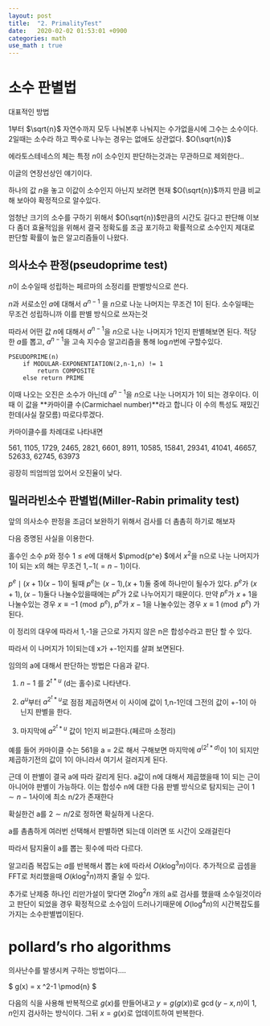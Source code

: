 ```yaml
---
layout: post
title:  "2. PrimalityTest"
date:   2020-02-02 01:53:01 +0900
categories: math
use_math : true
---
```


소수 판별법
===========

대표적인 방법

1부터 $\sqrt{n}$ 자연수까지 모두 나눠본후 나눠지는 수가없을시에 그수는
소수이다. 2일때는 소수라 하고 짝수로 나누는 경우는 없애도 상관없다.
$O(\sqrt{n})$

에라토스테네스의 체는 특정 $n$이 소수인지 판단하는것과는 무관하므로
제외한다..

이글의 연장선상인 얘기이다.

하나의 값 $n$을 놓고 이값이 소수인지 아닌지 보려면 현재
$O(\sqrt{n})$까지 만큼 비교해 보아야 확정적으로 알수있다.

엄청난 크기의 소수를 구하기 위해서 $O(\sqrt{n})$만큼의 시간도 길다고
판단해 이보다 좀더 효율적임을 위해서 결국 정확도를 조금 포기하고
확률적으로 소수인지 제대로 판단할 확률이 높은 알고리즘들이 나왔다.

의사소수 판정(pseudoprime test)
-------------------------------

$n$이 소수일때 성립하는 페르마의 소정리를 판별방식으로 쓴다.

$n$과 서로소인 $a$에 대해서 $a^{n-1}$ 을 $n$으로 나눈 나머지는 무조건
1이 된다. 소수일때는 무조건 성립하니까 이를 판별 방식으로 쓰자는것

따라서 어떤 값 $n$에 대해서 $a^{n-1}$을 $n$으로 나눈 나머지가 1인지
판별해보면 된다. 적당한 $a$를 뽑고, $a^{n-1}$을 고속 지수승 알고리즘을
통해 $\log{n}$번에 구할수있다.

    PSEUDOPRIME(n)
        if MODULAR-EXPONENTIATION(2,n-1,n) != 1
            return COMPOSITE
        else return PRIME

이때 나오는 오진은 소수가 아닌데 $a^{n-1}$을 $n$으로 나눈 나머지가 1이
되는 경우이다. 이때 이 값을 **카마이클 수(Carmichael number)**라고
합니다 이 수의 특성도 재밌긴한데(사실 잘모름) 따로다루겠다.

카마이클수를 차례대로 나타내면

561, 1105, 1729, 2465, 2821, 6601, 8911, 10585, 15841, 29341, 41041,
46657, 52633, 62745, 63973

굉장히 띄엄띄엄 있어서 오진율이 낮다.

밀러라빈소수 판별법(Miller-Rabin primality test)
------------------------------------------------

앞의 의사소수 판정을 조금더 보완하기 위해서 검사를 더 촘촘히 하기로
해보자

다음 증명된 사실을 이용한다.

홀수인 소수 $p$와 정수 $1 \le e$에 대해서 $\pmod{p^e} $에서 $x^2$을
n으로 나눈 나머지가 1이 되는 x의 해는 무조건 $1$,$-1(=n-1)$이다.

$p^e \mid (x+1)(x-1)$이 될때 $p^e$는 $(x-1)$,$(x+1)$둘 중에 하나만이
될수가 있다. $p^e$가 $(x+1), (x-1)$둘다 나눌수있을때에는 $p^e$가 $2$로
나누어지기 때문이다. 만약 $p^e$가 $x+1$을 나눌수있는 경우
$x \equiv -1 \pmod{p^e}$, $p^e$가 $x-1$을 나눌수있는 경우
$x \equiv 1 \pmod{p^e}$ 가된다.

이 정리의 대우에 따라서 1,-1을 근으로 가지지 않은 n은 합성수라고 판단 할
수 있다.

따라서 이 나머지가 1이되는데 x가 +-1인지를 살펴 보면된다.

임의의 a에 대해서 판단하는 방법은 다음과 같다.

1.  $n-1$ 를 $2^{t*u}$ (d는 홀수)로 나타낸다.

2.  $a^u$부터 $a^{2^t*u}$로 점점 제곱하면서 이 사이에 값이 1,n-1인데
    그전의 값이 +-1이 아닌지 판별을 한다.

3.  마지막에 $a^{2^t*u}$ 값이 1인지 비교한다.(페르마 소정리)

예를 들어 카마이클 수는 561을 a = 2로 해서 구해보면 마지막에
$a^(2^t*d)$이 1이 되지만 제곱하기전의 값이 1이 아니라서 여기서 걸러지게
된다.

근데 이 판별이 결국 a에 따라 갈리게 된다. a값이 n에 대해서 제곱했을때
1이 되는 근이 아니어야 판별이 가능하다. 이는 합성수 n에 대한 다음 판별
방식으로 탐지되는 근이 $1 \sim n-1$사이에 최소 n/2가 존재한다

확실한건 a를 $2 \sim n/2$로 정하면 확실하게 나온다.

a를 촘촘하게 여러번 선택해서 판별하면 되는데 이러면 또 시간이 오래걸린다

따라서 탐지율이 a를 뽑는 횟수에 따라 다르다.

알고리즘 복잡도는 $a$를 반복해서 뽑는 $k$에 따라서 $O(k \log^3 n)$이다.
추가적으로 곱셈을 FFT로 처리했을때 $O(k \log^2 n)$까지 줄일 수 있다.

추가로 난제중 하나인 리만가설이 맞다면 $2\log^2 n$ 개의 a로 검사를
했을때 소수일것이라고 판단이 되었을 경우 확정적으로 소수임이
드러나기때문에 $O(\log^4 n)$의 시간복잡도를 가지는 소수판별법이된다.

pollard’s rho algorithms
========================

의사난수를 발생시켜 구하는 방법이다....

$ g(x)  = x ^2-1 \pmod{n} $

다음의 식을 사용해 반복적으로 $g(x)$를 만들어내고 $y = g(g(x))$로
$\gcd(y-x, n)$이 $1,n$인지 검사하는 방식이다. 그뒤 $x = g(x)$로
업데이트하여 반복한다.
